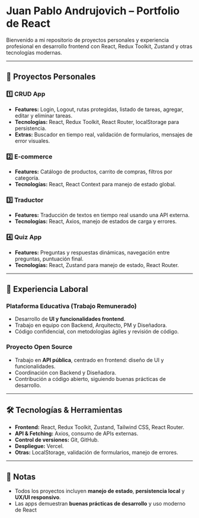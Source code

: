 # Juan Pablo Andrujovich – Portfolio de React

Bienvenido a mi repositorio de proyectos personales y experiencia profesional en desarrollo frontend con React, Redux Toolkit, Zustand y otras tecnologías modernas.

---

## 📂 Proyectos Personales

### 1️⃣ CRUD App
- **Features:** Login, Logout, rutas protegidas, listado de tareas, agregar, editar y eliminar tareas.
- **Tecnologías:** React, Redux Toolkit, React Router, localStorage para persistencia.
- **Extras:** Buscador en tiempo real, validación de formularios, mensajes de error visuales.


### 2️⃣ E-commerce
- **Features:** Catálogo de productos, carrito de compras, filtros por categoría.
- **Tecnologías:** React, React Context para manejo de estado global.

### 3️⃣ Traductor
- **Features:** Traducción de textos en tiempo real usando una API externa.
- **Tecnologías:** React, Axios, manejo de estados de carga y errores.

### 4️⃣ Quiz App
- **Features:** Preguntas y respuestas dinámicas, navegación entre preguntas, puntuación final.
- **Tecnologías:** React, Zustand para manejo de estado, React Router.

---

## 💼 Experiencia Laboral

### Plataforma Educativa (Trabajo Remunerado)
- Desarrollo de **UI y funcionalidades frontend**.
- Trabajo en equipo con Backend, Arquitecto, PM y Diseñadora.
- Código confidencial, con metodologías ágiles y revisión de código.

### Proyecto Open Source
- Trabajo en **API pública**, centrado en frontend: diseño de UI y funcionalidades.
- Coordinación con Backend y Diseñadora.
- Contribución a código abierto, siguiendo buenas prácticas de desarrollo.

---

## 🛠️ Tecnologías & Herramientas
- **Frontend:** React, Redux Toolkit, Zustand, Tailwind CSS, React Router.
- **API & Fetching:** Axios, consumo de APIs externas.
- **Control de versiones:** Git, GitHub.
- **Despliegue:** Vercel.
- **Otras:** LocalStorage, validación de formularios, manejo de errores.

---

## 📌 Notas
- Todos los proyectos incluyen **manejo de estado**, **persistencia local** y **UX/UI responsivo**.
- Las apps demuestran **buenas prácticas de desarrollo** y uso moderno de React




 
 
